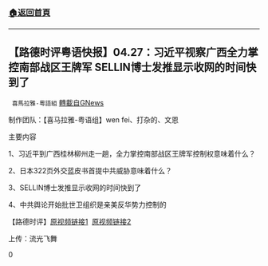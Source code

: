 ###  [:house:返回首頁](https://github.com/ourhimalayas/txt)
---

## 【路德时评粤语快报】04.27：习近平视察广西全力掌控南部战区王牌军 SELLIN博士发推显示收网的时间快到了
` 喜馬拉雅-粵語組` [轉載自GNews](https://gnews.org/zh-hans/1147904/)

制作团队：【喜马拉雅-粤语组】wen fei、打杂的、文恩



主要内容

1、习近平到广西桂林柳州走一趟，全力掌控南部战区王牌军控制权意味着什么？

2、日本322页外交蓝皮书首提中共威胁意味着什么？

3、SELLIN博士发推显示收网的时间快到了

4、中共舆论开始批世卫组织是亲美反华势力控制的

【路德时评】[原视频链接1](https://youtu.be/eyK_Sq5wKtM)  [原视频链接2](https://youtu.be/1lh0Hw54iCw)

上传：流光飞舞

0
